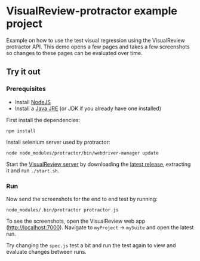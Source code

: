 # VisualReview-protractor example project

Example on how to use the test visual regression using the VisualReview protractor API.
This demo opens a few pages and takes a few screenshots so changes to these pages can be evaluated over time.

## Try it out

### Prerequisites
* Install [NodeJS](http://nodejs.org/)
* Install a [Java JRE](http://java.com/nl) (or JDK if you already have one installed)

First install the dependencies:

```shell
npm install
```

Install selenium server used by protractor:

```shell
node node_modules/protractor/bin/webdriver-manager update
```

Start the [VisualReview server](https://github.com/xebia/VisualReview) by downloading the [latest release](https://github.com/xebia/VisualReview/releases), extracting it and run `./start.sh`.

### Run

Now send the screenshots for the end to end test by running:

```shell
node_modules/.bin/protractor protractor.js
```

To see the screenshots, open the VisualReview web app ([http://localhost:7000](http://localhost:7000)).
Navigate to `myProject` -> `mySuite` and open the latest run.

Try changing the `spec.js` test a bit and run the test again to view and evaluate changes between runs.
